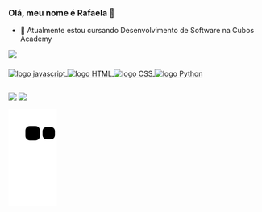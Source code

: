 ### Olá, meu nome é Rafaela 👋

- 🌱 Atualmente estou cursando Desenvolvimento de Software na Cubos Academy

<div>
  <a href="https://github.com/RafaelaAmbrosio">
  <img height="180em" src="https://github-readme-stats.vercel.app/api?username=RafaelaAmbrosio&show_icons=true&theme=tokyonight&include_all_commits=true&count_private=true" />
</div>

<div style="display: inline_block"><br>
  <img align="center" alt="logo javascript" height="30" width="30" src="https://cdn.jsdelivr.net/gh/devicons/devicon/icons/javascript/javascript-original.svg" />
   <img align="center" alt="logo HTML" height="30" width="30" src="https://cdn.jsdelivr.net/gh/devicons/devicon/icons/html5/html5-plain.svg" />
   <img align="center" alt="logo CSS" height="30" width="30" src="https://cdn.jsdelivr.net/gh/devicons/devicon/icons/css3/css3-plain.svg" />
   <img align="center" alt="logo Python" height="30" width="30" src="https://cdn.jsdelivr.net/gh/devicons/devicon/icons/python/python-original.svg" />
</div>

##

<div>
  <a href="https://www.linkedin.com/in/rafaela-ambrosio/" target="_blank"><img src="https://img.shields.io/badge/LinkedIn-0077B5?style=for-the-badge&logo=linkedin&logoColor=white" target="_blank"/></a>
  <a href="https://twitter.com/RafaelaAmbros12" target="_blank"><img src="https://img.shields.io/badge/Twitter-1DA1F2?style=for-the-badge&logo=twitter&logoColor=white" target="_blank"/></a>
</div>

![snake gif](https://github.com/RafaelaAmbrosio/RafaelaAmbrosio/blob/output/github-contribution-grid-snake.svg)


<!--
**RafaelaAmbrosio/RafaelaAmbrosio** is a ✨ _special_ ✨ repository because its `README.md` (this file) appears on your GitHub profile.

Here are some ideas to get you started:

- 🔭 I’m currently working on ...
- 🌱 I’m currently learning ...
- 👯 I’m looking to collaborate on ...
- 🤔 I’m looking for help with ...
- 💬 Ask me about ...
- 📫 How to reach me: ...
- 😄 Pronouns: ...
- ⚡ Fun fact: ...

tokyonight
https://github.com/anuraghazra/github-readme-stats

https://devicon.dev/

https://dev.to/envoy_/150-badges-for-github-pnk
-->

